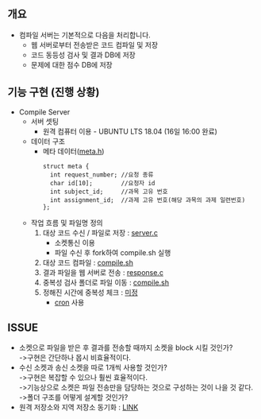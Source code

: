## 개요
- 컴파일 서버는 기본적으로 다음을 처리합니다.
  - 웹 서버로부터 전송받은 코드 컴파일 및 저장
  - 코드 동등성 검사 및 결과 DB에 저장
  - 문제에 대한 점수 DB에 저장

## 기능 구현 (진행 상황)
- Compile Server
  - 서버 셋팅
    - 원격 컴퓨터 이용 - UBUNTU LTS 18.04 (16일 16:00 완료)
  - 데이터 구조
    - 메타 데이터([meta.h]())
      ```
      struct meta {
        int request_number; //요청 종류
        char id[10];        //요청자 id
        int subject_id;     //과목 고유 번호
        int assignment_id;  //과제 고유 번호(해당 과목의 과제 일련번호)
      };
      ```
  - 작업 흐름 및 파일명 정의
    1. 대상 코드 수신 / 파일로 저장 : [server.c]()
        - 소켓통신 이용
        - 파일 수신 후 fork하여 compile.sh 실행
    2. 대상 코드 컴파일 : [compile.sh]()
    3. 결과 파일을 웹 서버로 전송 : [response.c]()
    4. 중복성 검사 폴더로 파일 이동 : [compile.sh]()
    5. 정해진 시간에 중복성 체크 : [미정]()
        - [cron](https://zetawiki.com/wiki/%EB%A6%AC%EB%88%85%EC%8A%A4_%EB%B0%98%EB%B3%B5_%EC%98%88%EC%95%BD%EC%9E%91%EC%97%85_cron,_crond,_crontab) 사용
  
## ISSUE
- 소켓으로 파일을 받은 후 결과를 전송할 때까지 소켓을 block 시킬 것인가?</br>
  ->구현은 간단하나 몹시 비효율적이다.
- 수신 소켓과 송신 소켓을 따로 1개씩 사용할 것인가?</br>
  ->구현은 복잡할 수 있으나 훨씬 효율적이다.</br>
  ->기능상으로 소켓은 파일 전송만을 담당하는 것으로 구성하는 것이 나을 것 같다.</br>
  ->폴더 구조를 어떻게 설계할 것인가?
- 원격 저장소와 지역 저장소 동기화 : [LINK](https://mylko72.gitbooks.io/git/content/remote/remote_sync.html)
